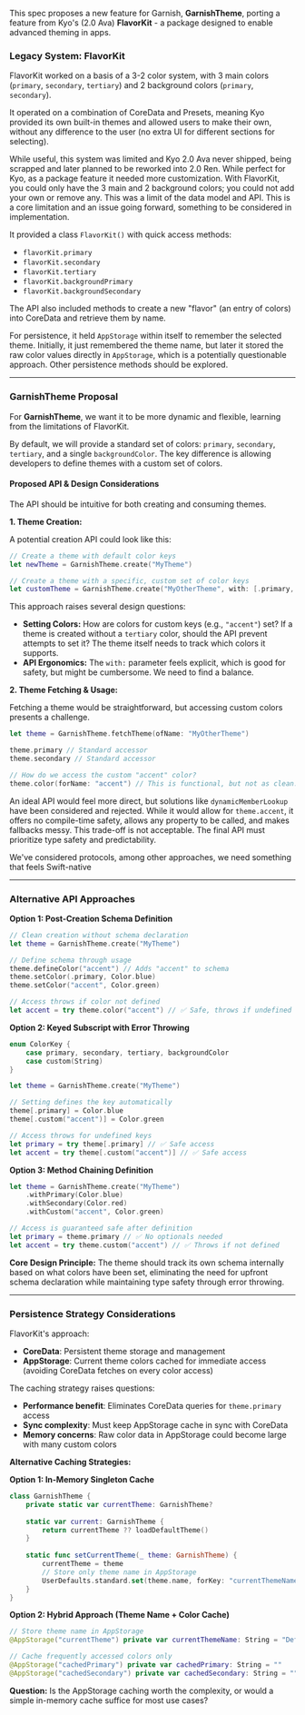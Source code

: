 This spec proposes a new feature for Garnish, **GarnishTheme**, porting a feature from Kyo's (2.0 Ava) **FlavorKit** - a package designed to enable advanced theming in apps.

### Legacy System: FlavorKit

FlavorKit worked on a basis of a 3-2 color system, with 3 main colors (`primary`, `secondary`, `tertiary`) and 2 background colors (`primary`, `secondary`).

It operated on a combination of CoreData and Presets, meaning Kyo provided its own built-in themes and allowed users to make their own, without any difference to the user (no extra UI for different sections for selecting).

While useful, this system was limited and Kyo 2.0 Ava never shipped, being scrapped and later planned to be reworked into 2.0 Ren. While perfect for Kyo, as a package feature it needed more customization. With FlavorKit, you could only have the 3 main and 2 background colors; you could not add your own or remove any. This was a limit of the data model and API. This is a core limitation and an issue going forward, something to be considered in implementation.

It provided a class `FlavorKit()` with quick access methods:
* `flavorKit.primary`
* `flavorKit.secondary`
* `flavorKit.tertiary`
* `flavorKit.backgroundPrimary`
* `flavorKit.backgroundSecondary`

The API also included methods to create a new "flavor" (an entry of colors) into CoreData and retrieve them by name.

For persistence, it held `AppStorage` within itself to remember the selected theme. Initially, it just remembered the theme name, but later it stored the raw color values directly in `AppStorage`, which is a potentially questionable approach. Other persistence methods should be explored.

---

### GarnishTheme Proposal

For **GarnishTheme**, we want it to be more dynamic and flexible, learning from the limitations of FlavorKit.

By default, we will provide a standard set of colors: `primary`, `secondary`, `tertiary`, and a single `backgroundColor`. The key difference is allowing developers to define themes with a custom set of colors.

#### Proposed API & Design Considerations

The API should be intuitive for both creating and consuming themes.

**1. Theme Creation:**

A potential creation API could look like this:
```swift
// Create a theme with default color keys
let newTheme = GarnishTheme.create("MyTheme")

// Create a theme with a specific, custom set of color keys
let customTheme = GarnishTheme.create("MyOtherTheme", with: [.primary, .secondary, .custom("accent")])
````

This approach raises several design questions:

  * **Setting Colors:** How are colors for custom keys (e.g., `"accent"`) set? If a theme is created without a `tertiary` color, should the API prevent attempts to set it? The theme itself needs to track which colors it supports.
  * **API Ergonomics:** The `with:` parameter feels explicit, which is good for safety, but might be cumbersome. We need to find a balance.

**2. Theme Fetching & Usage:**

Fetching a theme would be straightforward, but accessing custom colors presents a challenge.

```swift
let theme = GarnishTheme.fetchTheme(ofName: "MyOtherTheme")

theme.primary // Standard accessor
theme.secondary // Standard accessor

// How do we access the custom "accent" color?
theme.color(forName: "accent") // This is functional, but not as clean.
```

An ideal API would feel more direct, but solutions like `dynamicMemberLookup` have been considered and rejected. While it would allow for `theme.accent`, it offers no compile-time safety, allows any property to be called, and makes fallbacks messy. This trade-off is not acceptable. The final API must prioritize type safety and predictability.

We've considered protocols, among other approaches, we need something that feels Swift-native

---

### Alternative API Approaches

**Option 1: Post-Creation Schema Definition**
```swift
// Clean creation without schema declaration
let theme = GarnishTheme.create("MyTheme")

// Define schema through usage
theme.defineColor("accent") // Adds "accent" to schema
theme.setColor(.primary, Color.blue)
theme.setColor("accent", Color.green)

// Access throws if color not defined
let accent = try theme.color("accent") // ✅ Safe, throws if undefined
```

**Option 2: Keyed Subscript with Error Throwing**
```swift
enum ColorKey {
    case primary, secondary, tertiary, backgroundColor
    case custom(String)
}

let theme = GarnishTheme.create("MyTheme")

// Setting defines the key automatically
theme[.primary] = Color.blue
theme[.custom("accent")] = Color.green

// Access throws for undefined keys
let primary = try theme[.primary] // ✅ Safe access
let accent = try theme[.custom("accent")] // ✅ Safe access
```

**Option 3: Method Chaining Definition**
```swift
let theme = GarnishTheme.create("MyTheme")
    .withPrimary(Color.blue)
    .withSecondary(Color.red)
    .withCustom("accent", Color.green)

// Access is guaranteed safe after definition
let primary = theme.primary // ✅ No optionals needed
let accent = try theme.custom("accent") // ✅ Throws if not defined
```

**Core Design Principle:** The theme should track its own schema internally based on what colors have been set, eliminating the need for upfront schema declaration while maintaining type safety through error throwing.

---

### Persistence Strategy Considerations

FlavorKit's approach:
- **CoreData**: Persistent theme storage and management
- **AppStorage**: Current theme colors cached for immediate access (avoiding CoreData fetches on every color access)

The caching strategy raises questions:
- **Performance benefit**: Eliminates CoreData queries for `theme.primary` access
- **Sync complexity**: Must keep AppStorage cache in sync with CoreData
- **Memory concerns**: Raw color data in AppStorage could become large with many custom colors

**Alternative Caching Strategies:**

**Option 1: In-Memory Singleton Cache**
```swift
class GarnishTheme {
    private static var currentTheme: GarnishTheme?
    
    static var current: GarnishTheme {
        return currentTheme ?? loadDefaultTheme()
    }
    
    static func setCurrentTheme(_ theme: GarnishTheme) {
        currentTheme = theme
        // Store only theme name in AppStorage
        UserDefaults.standard.set(theme.name, forKey: "currentThemeName")
    }
}
```

**Option 2: Hybrid Approach (Theme Name + Color Cache)**
```swift
// Store theme name in AppStorage
@AppStorage("currentTheme") private var currentThemeName: String = "Default"

// Cache frequently accessed colors only
@AppStorage("cachedPrimary") private var cachedPrimary: String = ""
@AppStorage("cachedSecondary") private var cachedSecondary: String = ""
```

**Question:** Is the AppStorage caching worth the complexity, or would a simple in-memory cache suffice for most use cases?
